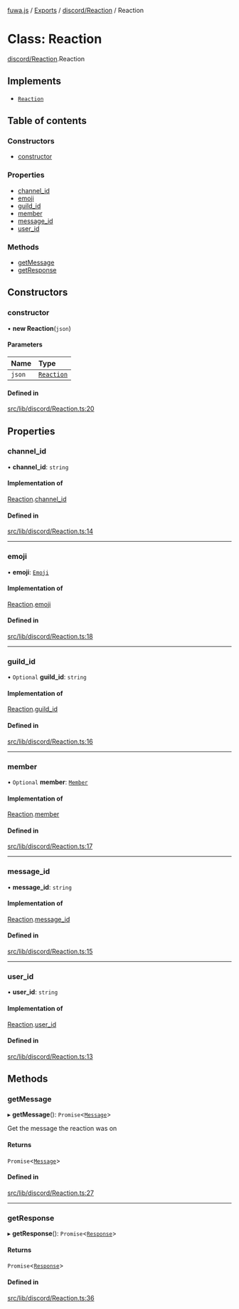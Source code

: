 [fuwa.js](../README.md) / [Exports](../modules.md) / [discord/Reaction](../modules/discord_Reaction.md) / Reaction

# Class: Reaction

[discord/Reaction](../modules/discord_Reaction.md).Reaction

## Implements

- [`Reaction`](../interfaces/_DiscordAPI.Reaction.md)

## Table of contents

### Constructors

- [constructor](discord_Reaction.Reaction.md#constructor)

### Properties

- [channel_id](discord_Reaction.Reaction.md#channel_id)
- [emoji](discord_Reaction.Reaction.md#emoji)
- [guild_id](discord_Reaction.Reaction.md#guild_id)
- [member](discord_Reaction.Reaction.md#member)
- [message_id](discord_Reaction.Reaction.md#message_id)
- [user_id](discord_Reaction.Reaction.md#user_id)

### Methods

- [getMessage](discord_Reaction.Reaction.md#getmessage)
- [getResponse](discord_Reaction.Reaction.md#getresponse)

## Constructors

### constructor

• **new Reaction**(`json`)

#### Parameters

| Name | Type |
| :------ | :------ |
| `json` | [`Reaction`](../interfaces/_DiscordAPI.Reaction.md) |

#### Defined in

[src/lib/discord/Reaction.ts:20](https://github.com/Fuwajs/Fuwa.js/blob/5bd8aa0/src/lib/discord/Reaction.ts#L20)

## Properties

### channel\_id

• **channel\_id**: `string`

#### Implementation of

[Reaction](../interfaces/_DiscordAPI.Reaction.md).[channel_id](../interfaces/_DiscordAPI.Reaction.md#channel_id)

#### Defined in

[src/lib/discord/Reaction.ts:14](https://github.com/Fuwajs/Fuwa.js/blob/5bd8aa0/src/lib/discord/Reaction.ts#L14)

___

### emoji

• **emoji**: [`Emoji`](../interfaces/_DiscordAPI.Emoji.md)

#### Implementation of

[Reaction](../interfaces/_DiscordAPI.Reaction.md).[emoji](../interfaces/_DiscordAPI.Reaction.md#emoji)

#### Defined in

[src/lib/discord/Reaction.ts:18](https://github.com/Fuwajs/Fuwa.js/blob/5bd8aa0/src/lib/discord/Reaction.ts#L18)

___

### guild\_id

• `Optional` **guild\_id**: `string`

#### Implementation of

[Reaction](../interfaces/_DiscordAPI.Reaction.md).[guild_id](../interfaces/_DiscordAPI.Reaction.md#guild_id)

#### Defined in

[src/lib/discord/Reaction.ts:16](https://github.com/Fuwajs/Fuwa.js/blob/5bd8aa0/src/lib/discord/Reaction.ts#L16)

___

### member

• `Optional` **member**: [`Member`](../interfaces/_DiscordAPI.Member.md)

#### Implementation of

[Reaction](../interfaces/_DiscordAPI.Reaction.md).[member](../interfaces/_DiscordAPI.Reaction.md#member)

#### Defined in

[src/lib/discord/Reaction.ts:17](https://github.com/Fuwajs/Fuwa.js/blob/5bd8aa0/src/lib/discord/Reaction.ts#L17)

___

### message\_id

• **message\_id**: `string`

#### Implementation of

[Reaction](../interfaces/_DiscordAPI.Reaction.md).[message_id](../interfaces/_DiscordAPI.Reaction.md#message_id)

#### Defined in

[src/lib/discord/Reaction.ts:15](https://github.com/Fuwajs/Fuwa.js/blob/5bd8aa0/src/lib/discord/Reaction.ts#L15)

___

### user\_id

• **user\_id**: `string`

#### Implementation of

[Reaction](../interfaces/_DiscordAPI.Reaction.md).[user_id](../interfaces/_DiscordAPI.Reaction.md#user_id)

#### Defined in

[src/lib/discord/Reaction.ts:13](https://github.com/Fuwajs/Fuwa.js/blob/5bd8aa0/src/lib/discord/Reaction.ts#L13)

## Methods

### getMessage

▸ **getMessage**(): `Promise`<[`Message`](discord_Message.Message.md)\>

Get the message the reaction was on

#### Returns

`Promise`<[`Message`](discord_Message.Message.md)\>

#### Defined in

[src/lib/discord/Reaction.ts:27](https://github.com/Fuwajs/Fuwa.js/blob/5bd8aa0/src/lib/discord/Reaction.ts#L27)

___

### getResponse

▸ **getResponse**(): `Promise`<[`Response`](Response.Response-1.md)\>

#### Returns

`Promise`<[`Response`](Response.Response-1.md)\>

#### Defined in

[src/lib/discord/Reaction.ts:36](https://github.com/Fuwajs/Fuwa.js/blob/5bd8aa0/src/lib/discord/Reaction.ts#L36)
